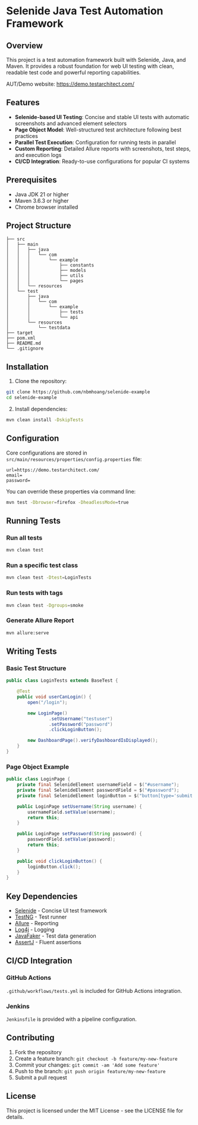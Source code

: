 # Selenide Java Test Automation Framework

## Overview

This project is a test automation framework built with Selenide, Java, and Maven. It provides a robust foundation for
web UI testing with clean, readable test code and powerful reporting capabilities.

AUT/Demo website: https://demo.testarchitect.com/

## Features

- **Selenide-based UI Testing**: Concise and stable UI tests with automatic screenshots and advanced element selectors
- **Page Object Model**: Well-structured test architecture following best practices
- **Parallel Test Execution**: Configuration for running tests in parallel
- **Custom Reporting**: Detailed Allure reports with screenshots, test steps, and execution logs
- **CI/CD Integration**: Ready-to-use configurations for popular CI systems

## Prerequisites

- Java JDK 21 or higher
- Maven 3.6.3 or higher
- Chrome browser installed

## Project Structure

```
├── src
│   ├── main
│   │   ├── java
│   │   │   └── com
│   │   │       └── example
│   │   │           ├── constants
│   │   │           ├── models
│   │   │           ├── utils
│   │   │           └── pages
│   │   └── resources
│   └── test
│       ├── java
│       │   └── com
│       │       └── example
│       │           ├── tests
│       │           └── api
│       └── resources
│           └── testdata
├── target
├── pom.xml
├── README.md
└── .gitignore
```

## Installation

1. Clone the repository:

```bash
git clone https://github.com/nbmhoang/selenide-example
cd selenide-example
```

2. Install dependencies:

```bash
mvn clean install -DskipTests
```

## Configuration

Core configurations are stored in `src/main/resources/properties/config.properties` file:

```properties
url=https://demo.testarchitect.com/
email=
password=
```

You can override these properties via command line:

```bash
mvn test -Dbrowser=firefox -DheadlessMode=true
```

## Running Tests

### Run all tests

```bash
mvn clean test
```

### Run a specific test class

```bash
mvn clean test -Dtest=LoginTests
```

### Run tests with tags

```bash
mvn clean test -Dgroups=smoke
```

### Generate Allure Report

```bash
mvn allure:serve
```

## Writing Tests

### Basic Test Structure

```java
public class LoginTests extends BaseTest {

    @Test
    public void userCanLogin() {
        open("/login");

        new LoginPage()
                .setUsername("testuser")
                .setPassword("password")
                .clickLoginButton();

        new DashboardPage().verifyDashboardIsDisplayed();
    }
}
```

### Page Object Example

```java
public class LoginPage {
    private final SelenideElement usernameField = $("#username");
    private final SelenideElement passwordField = $("#password");
    private final SelenideElement loginButton = $("button[type='submit']");

    public LoginPage setUsername(String username) {
        usernameField.setValue(username);
        return this;
    }

    public LoginPage setPassword(String password) {
        passwordField.setValue(password);
        return this;
    }

    public void clickLoginButton() {
        loginButton.click();
    }
}
```

## Key Dependencies

- [Selenide](https://selenide.org/) - Concise UI test framework
- [TestNG](https://testng.org/) - Test runner
- [Allure](https://docs.qameta.io/allure/) - Reporting
- [Log4j](https://logging.apache.org/log4j/2.x/) - Logging
- [JavaFaker](https://github.com/DiUS/java-faker) - Test data generation
- [AssertJ](https://assertj.github.io/doc/) - Fluent assertions

## CI/CD Integration

### GitHub Actions

`.github/workflows/tests.yml` is included for GitHub Actions integration.

### Jenkins

`Jenkinsfile` is provided with a pipeline configuration.

## Contributing

1. Fork the repository
2. Create a feature branch: `git checkout -b feature/my-new-feature`
3. Commit your changes: `git commit -am 'Add some feature'`
4. Push to the branch: `git push origin feature/my-new-feature`
5. Submit a pull request

## License

This project is licensed under the MIT License - see the LICENSE file for details.
